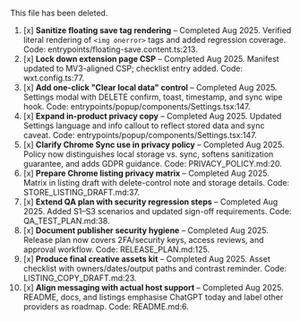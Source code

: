 This file has been deleted.
1. [x] **Sanitize floating save tag rendering** – Completed Aug 2025. Verified literal rendering of `<img onerror>` tags and added regression coverage. Code: entrypoints/floating-save.content.ts:213.
2. [x] **Lock down extension page CSP** – Completed Aug 2025. Manifest updated to MV3-aligned CSP; checklist entry added. Code: wxt.config.ts:77.
3. [x] **Add one-click "Clear local data" control** – Completed Aug 2025. Settings modal with DELETE confirm, toast, timestamp, and sync wipe hook. Code: entrypoints/popup/components/Settings.tsx:147.
4. [x] **Expand in-product privacy copy** – Completed Aug 2025. Updated Settings language and info callout to reflect stored data and sync caveat. Code: entrypoints/popup/components/Settings.tsx:147.
5. [x] **Clarify Chrome Sync use in privacy policy** – Completed Aug 2025. Policy now distinguishes local storage vs. sync, softens sanitization guarantee, and adds GDPR guidance. Code: PRIVACY_POLICY.md:20.
6. [x] **Prepare Chrome listing privacy matrix** – Completed Aug 2025. Matrix in listing draft with delete-control note and storage details. Code: STORE_LISTING_DRAFT.md:37.
7. [x] **Extend QA plan with security regression steps** – Completed Aug 2025. Added S1–S3 scenarios and updated sign-off requirements. Code: QA_TEST_PLAN.md:38.
8. [x] **Document publisher security hygiene** – Completed Aug 2025. Release plan now covers 2FA/security keys, access reviews, and approval workflow. Code: RELEASE_PLAN.md:125.
9. [x] **Produce final creative assets kit** – Completed Aug 2025. Asset checklist with owners/dates/output paths and contrast reminder. Code: LISTING_COPY_DRAFT.md:23.
10. [x] **Align messaging with actual host support** – Completed Aug 2025. README, docs, and listings emphasise ChatGPT today and label other providers as roadmap. Code: README.md:6.
